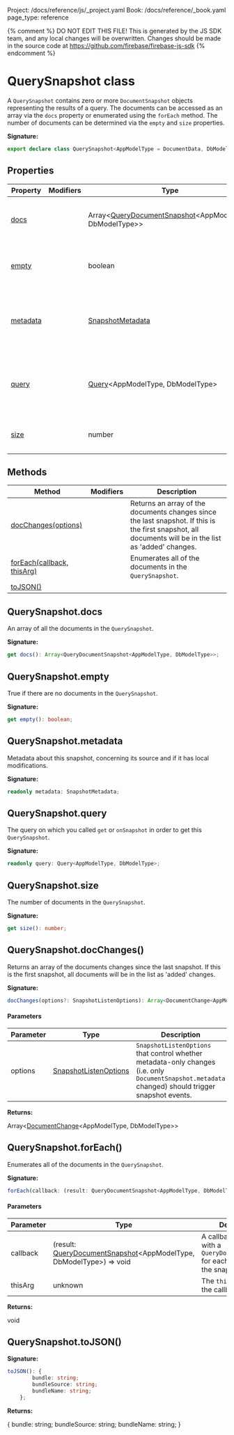Project: /docs/reference/js/_project.yaml
Book: /docs/reference/_book.yaml
page_type: reference

{% comment %}
DO NOT EDIT THIS FILE!
This is generated by the JS SDK team, and any local changes will be
overwritten. Changes should be made in the source code at
https://github.com/firebase/firebase-js-sdk
{% endcomment %}

# QuerySnapshot class
A `QuerySnapshot` contains zero or more `DocumentSnapshot` objects representing the results of a query. The documents can be accessed as an array via the `docs` property or enumerated using the `forEach` method. The number of documents can be determined via the `empty` and `size` properties.

<b>Signature:</b>

```typescript
export declare class QuerySnapshot<AppModelType = DocumentData, DbModelType extends DocumentData = DocumentData> 
```

## Properties

|  Property | Modifiers | Type | Description |
|  --- | --- | --- | --- |
|  [docs](./firestore_.querysnapshot.md#querysnapshotdocs) |  | Array&lt;[QueryDocumentSnapshot](./firestore_.querydocumentsnapshot.md#querydocumentsnapshot_class)<!-- -->&lt;AppModelType, DbModelType&gt;&gt; | An array of all the documents in the <code>QuerySnapshot</code>. |
|  [empty](./firestore_.querysnapshot.md#querysnapshotempty) |  | boolean | True if there are no documents in the <code>QuerySnapshot</code>. |
|  [metadata](./firestore_.querysnapshot.md#querysnapshotmetadata) |  | [SnapshotMetadata](./firestore_.snapshotmetadata.md#snapshotmetadata_class) | Metadata about this snapshot, concerning its source and if it has local modifications. |
|  [query](./firestore_.querysnapshot.md#querysnapshotquery) |  | [Query](./firestore_.query.md#query_class)<!-- -->&lt;AppModelType, DbModelType&gt; | The query on which you called <code>get</code> or <code>onSnapshot</code> in order to get this <code>QuerySnapshot</code>. |
|  [size](./firestore_.querysnapshot.md#querysnapshotsize) |  | number | The number of documents in the <code>QuerySnapshot</code>. |

## Methods

|  Method | Modifiers | Description |
|  --- | --- | --- |
|  [docChanges(options)](./firestore_.querysnapshot.md#querysnapshotdocchanges) |  | Returns an array of the documents changes since the last snapshot. If this is the first snapshot, all documents will be in the list as 'added' changes. |
|  [forEach(callback, thisArg)](./firestore_.querysnapshot.md#querysnapshotforeach) |  | Enumerates all of the documents in the <code>QuerySnapshot</code>. |
|  [toJSON()](./firestore_.querysnapshot.md#querysnapshottojson) |  |  |

## QuerySnapshot.docs

An array of all the documents in the `QuerySnapshot`<!-- -->.

<b>Signature:</b>

```typescript
get docs(): Array<QueryDocumentSnapshot<AppModelType, DbModelType>>;
```

## QuerySnapshot.empty

True if there are no documents in the `QuerySnapshot`<!-- -->.

<b>Signature:</b>

```typescript
get empty(): boolean;
```

## QuerySnapshot.metadata

Metadata about this snapshot, concerning its source and if it has local modifications.

<b>Signature:</b>

```typescript
readonly metadata: SnapshotMetadata;
```

## QuerySnapshot.query

The query on which you called `get` or `onSnapshot` in order to get this `QuerySnapshot`<!-- -->.

<b>Signature:</b>

```typescript
readonly query: Query<AppModelType, DbModelType>;
```

## QuerySnapshot.size

The number of documents in the `QuerySnapshot`<!-- -->.

<b>Signature:</b>

```typescript
get size(): number;
```

## QuerySnapshot.docChanges()

Returns an array of the documents changes since the last snapshot. If this is the first snapshot, all documents will be in the list as 'added' changes.

<b>Signature:</b>

```typescript
docChanges(options?: SnapshotListenOptions): Array<DocumentChange<AppModelType, DbModelType>>;
```

#### Parameters

|  Parameter | Type | Description |
|  --- | --- | --- |
|  options | [SnapshotListenOptions](./firestore_.snapshotlistenoptions.md#snapshotlistenoptions_interface) | <code>SnapshotListenOptions</code> that control whether metadata-only changes (i.e. only <code>DocumentSnapshot.metadata</code> changed) should trigger snapshot events. |

<b>Returns:</b>

Array&lt;[DocumentChange](./firestore_.documentchange.md#documentchange_interface)<!-- -->&lt;AppModelType, DbModelType&gt;&gt;

## QuerySnapshot.forEach()

Enumerates all of the documents in the `QuerySnapshot`<!-- -->.

<b>Signature:</b>

```typescript
forEach(callback: (result: QueryDocumentSnapshot<AppModelType, DbModelType>) => void, thisArg?: unknown): void;
```

#### Parameters

|  Parameter | Type | Description |
|  --- | --- | --- |
|  callback | (result: [QueryDocumentSnapshot](./firestore_.querydocumentsnapshot.md#querydocumentsnapshot_class)<!-- -->&lt;AppModelType, DbModelType&gt;) =&gt; void | A callback to be called with a <code>QueryDocumentSnapshot</code> for each document in the snapshot. |
|  thisArg | unknown | The <code>this</code> binding for the callback. |

<b>Returns:</b>

void

## QuerySnapshot.toJSON()

<b>Signature:</b>

```typescript
toJSON(): {
        bundle: string;
        bundleSource: string;
        bundleName: string;
    };
```
<b>Returns:</b>

{ bundle: string; bundleSource: string; bundleName: string; }

